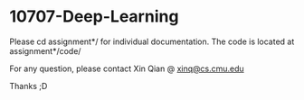 # 10707-Deep-Learning

Please cd assignment*/ for individual documentation. The code is located at assignment*/code/

For any question, please contact Xin Qian @ xinq@cs.cmu.edu

Thanks ;D

